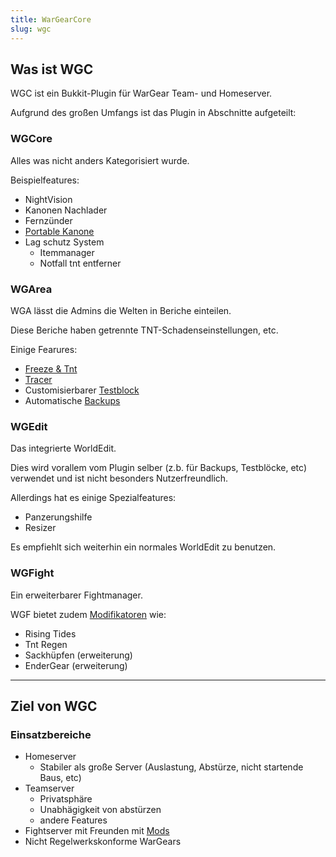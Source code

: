 ```yaml
---
title: WarGearCore
slug: wgc
---
```


## Was ist WGC

WGC ist ein Bukkit-Plugin für WarGear Team- und Homeserver.

Aufgrund des großen Umfangs ist das Plugin in Abschnitte aufgeteilt:

### WGCore

Alles was nicht anders Kategorisiert wurde.

Beispielfeatures:
- NightVision
- Kanonen Nachlader
- Fernzünder
- [Portable Kanone](#pc)
- Lag schutz System
	- Itemmanager
	- Notfall tnt entferner

### WGArea

WGA lässt die Admins die Welten in Beriche einteilen.

Diese Beriche haben getrennte TNT-Schadenseinstellungen, etc.

Einige Fearures:
- [Freeze & Tnt](#area/basics)
- [Tracer](#tracer)
- Customisierbarer [Testblock](#area/tb)
- Automatische [Backups](#area/backup)

### WGEdit

Das integrierte WorldEdit.

Dies wird vorallem vom Plugin selber (z.b. für Backups, Testblöcke, etc) verwendet
und ist nicht besonders Nutzerfreundlich.

Allerdings hat es einige Spezialfeatures:
- Panzerungshilfe
- Resizer

Es empfiehlt sich weiterhin ein normales WorldEdit zu benutzen.

### WGFight

Ein erweiterbarer Fightmanager.

WGF bietet zudem [Modifikatoren](#fight/mods) wie:
- Rising Tides
- Tnt Regen
- Sackhüpfen (erweiterung)
- EnderGear (erweiterung)

---

## Ziel von WGC

### Einsatzbereiche

- Homeserver
	- Stabiler als große Server (Auslastung, Abstürze, nicht startende Baus, etc)
- Teamserver
	- Privatsphäre
	- Unabhägigkeit von abstürzen
	- andere Features
- Fightserver mit Freunden mit [Mods](#fight/mods)
- Nicht Regelwerkskonforme WarGears

